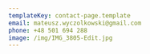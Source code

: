 ```yaml
---
templateKey: contact-page.template
email: mateusz.wyczolkowski@gmail.com
phone: +48 501 694 288
image: /img/IMG_3805-Edit.jpg
---
```


